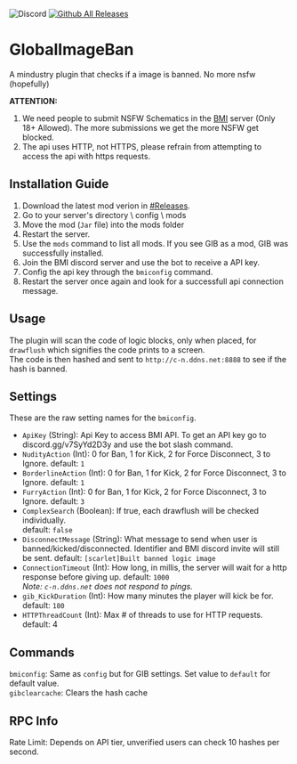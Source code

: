 ![Discord](https://img.shields.io/discord/917595056075071488)
[![Github All Releases](https://img.shields.io/github/downloads/L0615T1C5-216AC-9437/BannedMindustryImage/total.svg)]()
# GlobalImageBan
A mindustry plugin that checks if a image is banned. No more nsfw (hopefully)

 **ATTENTION:**
1) We need people to submit NSFW Schematics in the [BMI](https://discord.gg/v7SyYd2D3y) server (Only 18+ Allowed). The more submissions we get the more NSFW get blocked.
2) The api uses HTTP, not HTTPS, please refrain from attempting to access the api with https requests.

## Installation Guide
1. Download the latest mod verion in [#Releases](https://github.com/L0615T1C5-216AC-9437/MaxRateCalculator/releases).  
2. Go to your server's directory \ config \ mods
3. Move the mod (`Jar` file) into the mods folder  
4. Restart the server.  
5. Use the `mods` command to list all mods. If you see GIB as a mod, GIB was successfully installed.  
6. Join the BMI discord server and use the bot to receive a API key.  
7. Config the api key through the `bmiconfig` command.  
8. Restart the server once again and look for a successfull api connection message.  

## Usage
The plugin will scan the code of logic blocks, only when placed, for `drawflush` which signifies the code prints to a screen.  
The code is then hashed and sent to `http://c-n.ddns.net:8888` to see if the hash is banned.  

## Settings  
These are the raw setting names for the `bmiconfig`.
* `ApiKey` (String): Api Key to access BMI API. To get an API key go to discord.gg/v7SyYd2D3y and use the bot slash command.  
* `NudityAction` (Int): 0 for Ban, 1 for Kick, 2 for Force Disconnect, 3 to Ignore.
default: `1`
* `BorderlineAction` (Int): 0 for Ban, 1 for Kick, 2 for Force Disconnect, 3 to Ignore.
default: `1`
* `FurryAction` (Int): 0 for Ban, 1 for Kick, 2 for Force Disconnect, 3 to Ignore.
default: `3`
* `ComplexSearch` (Boolean): If true, each drawflush will be checked individually.  
default: `false`  
* `DisconnectMessage` (String): What message to send when user is banned/kicked/disconnected. Identifier and BMI discord invite will still be sent.
default: `[scarlet]Built banned logic image`  
* `ConnectionTimeout` (Int): How long, in millis, the server will wait for a http response before giving up. 
default: `1000`  
*Note: `c-n.ddns.net` does not respond to pings.*  
* `gib_KickDuration` (Int): How many minutes the player will kick be for.  
default: `180`  
* `HTTPThreadCount` (Int): Max # of threads to use for HTTP requests.
default: 4

## Commands  
`bmiconfig`: Same as `config` but for GIB settings. Set value to `default` for default value.  
`gibclearcache`: Clears the hash cache

## RPC Info
Rate Limit: Depends on API tier, unverified users can check 10 hashes per second.
